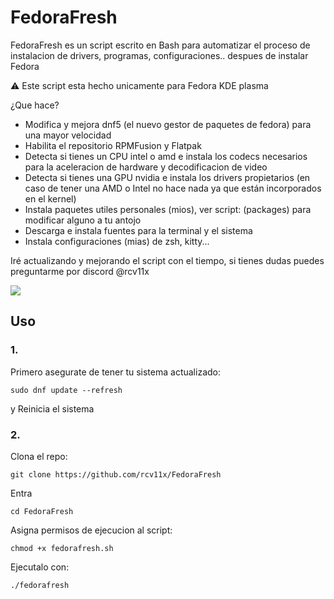 # FedoraFresh

FedoraFresh es un script escrito en Bash para automatizar el proceso de instalacion de drivers, programas, configuraciones.. despues de instalar Fedora

⚠️ Este script esta hecho unicamente para Fedora KDE plasma

¿Que hace?

- Modifica y mejora dnf5 (el nuevo gestor de paquetes de fedora) para una mayor velocidad
- Habilita el repositorio RPMFusion y Flatpak
- Detecta si tienes un CPU intel o amd e instala los codecs necesarios para la aceleracion de hardware y decodificacion de video
- Detecta si tienes una GPU nvidia e instala los drivers propietarios (en caso de tener una AMD o Intel no hace nada ya que están incorporados en el kernel)
- Instala paquetes utiles personales (mios), ver script: (packages) para modificar alguno a tu antojo
- Descarga e instala fuentes para la terminal y el sistema
- Instala configuraciones (mias) de zsh, kitty... 

Iré actualizando y mejorando el script con el tiempo, si tienes dudas puedes preguntarme por discord @rcv11x

![](https://i.imgur.com/CHRrqyg.png)

## Uso
### 1.

Primero asegurate de tener tu sistema actualizado:

`sudo dnf update --refresh`

y Reinicia el sistema

### 2.

Clona el repo: 

`git clone https://github.com/rcv11x/FedoraFresh`<br>

Entra

`cd FedoraFresh`

Asigna permisos de ejecucion al script:

`chmod +x fedorafresh.sh`<br>

Ejecutalo con: 

`./fedorafresh`
